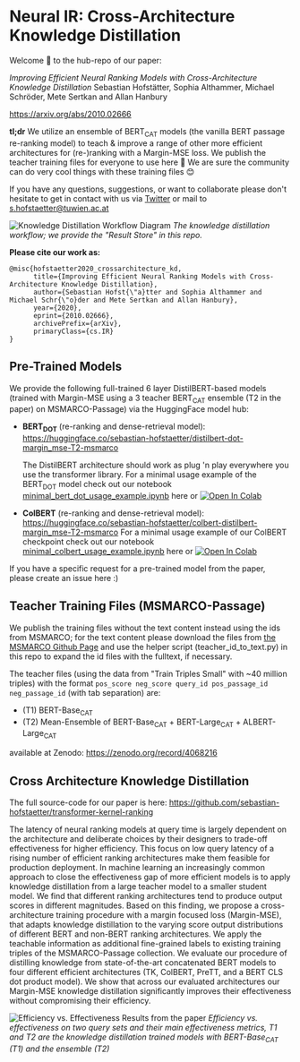 # Neural IR: Cross-Architecture Knowledge Distillation

Welcome 🙌 to the hub-repo of our paper:

*Improving Efficient Neural Ranking Models with Cross-Architecture Knowledge Distillation*  Sebastian Hofstätter, Sophia Althammer, Michael Schröder, Mete Sertkan and Allan Hanbury

https://arxiv.org/abs/2010.02666

**tl;dr** We utilize an ensemble of BERT<sub>CAT</sub> models (the vanilla BERT passage re-ranking model) to teach & improve a range of other more efficient architectures for (re-)ranking with a Margin-MSE loss. We publish the teacher training files for everyone to use here 🎉 We are sure the community can do very cool things with these training files 😊

If you have any questions, suggestions, or want to collaborate please don't hesitate to get in contact with us via [Twitter](https://twitter.com/s_hofstaetter) or mail to s.hofstaetter@tuwien.ac.at

![Knowledge Distillation Workflow Diagram](figures/workflow.png)
*The knowledge distillation workflow; we provide the "Result Store" in this repo.*

**Please cite our work as:**
````
@misc{hofstaetter2020_crossarchitecture_kd,
      title={Improving Efficient Neural Ranking Models with Cross-Architecture Knowledge Distillation}, 
      author={Sebastian Hofst{\"a}tter and Sophia Althammer and Michael Schr{\"o}der and Mete Sertkan and Allan Hanbury},
      year={2020},
      eprint={2010.02666},
      archivePrefix={arXiv},
      primaryClass={cs.IR}
}
````
## Pre-Trained Models

We provide the following full-trained 6 layer DistilBERT-based models (trained with Margin-MSE using a 3 teacher BERT<sub>CAT</sub> ensemble (T2 in the paper) on MSMARCO-Passage) via the HuggingFace model hub:

* **BERT<sub>DOT</sub>** (re-ranking and dense-retrieval model): https://huggingface.co/sebastian-hofstaetter/distilbert-dot-margin_mse-T2-msmarco

    The DistilBERT architecture should work as plug 'n play everywhere you use the transformer library. For a minimal usage example of the BERT<sub>DOT</sub> model check out our notebook [minimal_bert_dot_usage_example.ipynb](minimal_bert_dot_usage_example.ipynb) here or [![Open In Colab](https://colab.research.google.com/assets/colab-badge.svg)](https://colab.research.google.com/github/sebastian-hofstaetter/neural-ranking-kd/blob/master/minimal_bert_dot_usage_example.ipynb)

* **ColBERT** (re-ranking and dense-retrieval model): https://huggingface.co/sebastian-hofstaetter/colbert-distilbert-margin_mse-T2-msmarco
    For a minimal usage example of our ColBERT checkpoint check out our notebook [minimal_colbert_usage_example.ipynb](minimal_colbert_usage_example.ipynb) here or [![Open In Colab](https://colab.research.google.com/assets/colab-badge.svg)](https://colab.research.google.com/github/sebastian-hofstaetter/neural-ranking-kd/blob/master/minimal_colbert_usage_example.ipynb)

If you have a specific request for a pre-trained model from the paper, please create an issue here :) 

## Teacher Training Files (MSMARCO-Passage)

We publish the training files without the text content instead using the ids from MSMARCO; for the text content please download the files from [the MSMARCO Github Page](https://github.com/microsoft/MSMARCO-Passage-Ranking#data-information-and-formating) and use the helper script (teacher_id_to_text.py) in this repo to expand the id files with the fulltext, if necessary. 

The teacher files (using the data from "Train Triples Small" with ~40 million triples) with the format ``pos_score neg_score query_id pos_passage_id neg_passage_id`` (with tab separation) are:

- (T1) BERT-Base<sub>CAT</sub>
- (T2) Mean-Ensemble of BERT-Base<sub>CAT</sub> + BERT-Large<sub>CAT</sub> + ALBERT-Large<sub>CAT</sub>

available at Zenodo: https://zenodo.org/record/4068216

## Cross Architecture Knowledge Distillation

The full source-code for our paper is here: https://github.com/sebastian-hofstaetter/transformer-kernel-ranking

The latency of neural ranking models at query time is largely dependent on the architecture and deliberate choices by their designers to trade-off effectiveness for higher efficiency. This focus on low query latency of a rising number of efficient ranking architectures make them feasible for production deployment. In machine learning an increasingly common approach to close the effectiveness gap of more efficient models is to apply knowledge distillation from a large teacher model to a smaller student model. We find that different ranking architectures tend to produce output scores in different magnitudes. Based on this finding, we propose a cross-architecture training procedure with a margin focused loss (Margin-MSE), that adapts knowledge distillation to the varying score output distributions of different BERT and non-BERT ranking architectures. We apply the teachable information as additional fine-grained labels to existing training triples of the MSMARCO-Passage collection. We evaluate our procedure of distilling knowledge from state-of-the-art concatenated BERT models to four different efficient architectures (TK, ColBERT, PreTT, and a BERT CLS dot product model). We show that across our evaluated architectures our Margin-MSE knowledge distillation significantly improves their effectiveness without compromising their efficiency. 


![Efficiency vs. Effectiveness Results from the paper](figures/efficiency-effectiveness-plot.png)
*Efficiency vs. effectiveness on two query sets and their main effectiveness metrics, T1 and T2 are the knowledge distillation trained models with BERT-Base<sub>CAT</sub> (T1) and the ensemble (T2)*